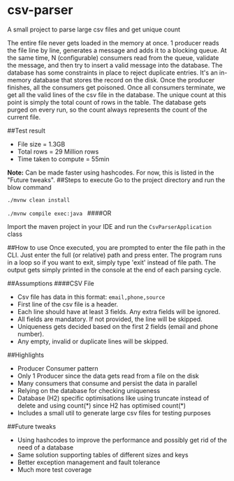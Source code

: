 # csv-parser
A small project to parse large csv files and get unique count

The entire file never gets loaded in the memory at once.
1 producer reads the file line by line, generates a message and adds it to a blocking queue.
At the same time, N (configurable) consumers read from the queue, validate the message, and then try to insert a valid message into the database. 
The database has some constraints in place to reject duplicate entries. 
It's an in-memory database that stores the record on the disk.
Once the producer finishes, all the consumers get poisoned.
Once all consumers terminate, we get all the valid lines of the csv file in the database.
The unique count at this point is simply the total count of rows in the table.
The database gets purged on every run, so the count always represents the count of the current file.


##Test result
- File size = 1.3GB
- Total rows = 29 Million rows
- Time taken to compute = 55min

**Note:** Can be made faster using hashcodes. For now, this is listed in the "Future tweaks".
##Steps to execute
Go to the project directory and run the blow command

`./mvnw clean install`


`./mvnw compile exec:java
`
####OR

Import the maven project in your IDE and run the `CsvParserApplication` class

##How to use
Once executed, you are prompted to enter the file path in the CLI.
Just enter the full (or relative) path and press enter.
The program runs in a loop so if you want to exit, simply type 'exit' instead of file path.
The output gets simply printed in the console at the end of each parsing cycle.


##Assumptions
####CSV File
- Csv file has data in this format:
`email,phone,source`
- First line of the csv file is a header.
- Each line should have at least 3 fields. Any extra fields will be ignored.
- All fields are mandatory. If not provided, the line will be skipped.
- Uniqueness gets decided based on the first 2 fields (email and phone number).
- Any empty, invalid or duplicate lines will be skipped.

##Highlights
- Producer Consumer pattern
- Only 1 Producer since the data gets read from a file on the disk
- Many consumers that consume and persist the data in parallel
- Relying on the database for checking uniqueness
- Database (H2) specific optimisations like using truncate instead of delete and using count(\*) since H2 has optimised count(\*)
- Includes a small util to generate large csv files for testing purposes

##Future tweaks
- Using hashcodes to improve the performance and possibly get rid of the need of a database
- Same solution supporting tables of different sizes and keys
- Better exception management and fault tolerance
- Much more test coverage
